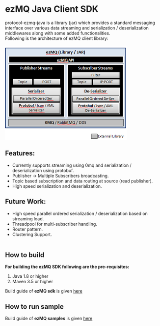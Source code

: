 # ezMQ Java Client SDK

protocol-ezmq-java is a library (jar) which provides a standard messaging interface over various data streaming 
and serialization / deserialization middlewares along with some added functionalities.</br>
Following is the architecture of ezMQ client library: </br> </br>
![ezMQ Architecture](doc/images/ezMQ_architecture_0.1.png?raw=true "ezMQ Arch")

## Features:
* Currently supports streaming using 0mq and serialization / deserialization using protobuf.
* Publisher -> Multiple Subscribers broadcasting.
* Topic based subscription and data routing at source (read publisher).
* High speed serialization and deserialization.

## Future Work:
* High speed parallel ordered serialization / deserialization based on streaming load.
* Threadpool for multi-subscriber handling.
* Router pattern.
* Clustering Support.
</br></br>

## How to build 
**For building the ezMQ SDK following are the pre-requisites:**
1. Java 1.8 or higher <br>
2. Maven 3.5 or higher <br>

Build guide of **ezMQ sdk** is given [here](./edgex-ezmq/README.md)


## How to run sample

Build guide of **ezMQ samples** is given 
[here](./samples/README.md)
